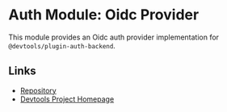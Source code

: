 # Auth Module: Oidc Provider

This module provides an Oidc auth provider implementation for `@devtools/plugin-auth-backend`.

## Links

- [Repository](https://oidc.com/khulnasoft/devtools/tree/master/plugins/auth-backend-module-oidc-provider)
- [Devtools Project Homepage](https://devtools.khulnasoft.com)
